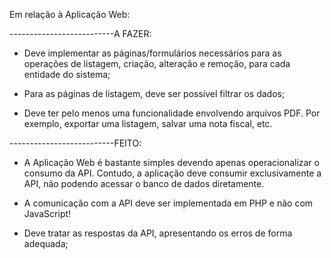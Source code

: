 Em relação à Aplicação Web:

--------------------------A FAZER:


- Deve implementar as páginas/formulários necessários para as operações de listagem,
  criação, alteração e remoção, para cada entidade do sistema;

- Para as páginas de listagem, deve ser possível filtrar os dados;

- Deve ter pelo menos uma funcionalidade envolvendo arquivos PDF. Por exemplo,
  exportar uma listagem, salvar uma nota fiscal, etc.


--------------------------FEITO:

- A Aplicação Web é bastante simples devendo apenas operacionalizar o consumo da
  API. Contudo, a aplicação deve consumir exclusivamente a API, não podendo acessar o
  banco de dados diretamente.

- A comunicação com a API deve ser implementada em PHP e não com JavaScript! 


- Deve tratar as respostas da API, apresentando os erros de forma adequada;
